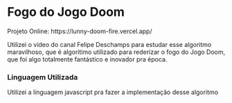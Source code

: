 # Fogo do Jogo Doom
<p>Projeto Online: https://lunny-doom-fire.vercel.app/ <p>
<p>Utilizei o vídeo do canal Felipe Deschamps para estudar esse algoritmo maravilhoso, que é algoritimo utilizado para rederizar o fogo do Jogo Doom, que foi algo totalmente fantástico e inovador pra época.</p>

### Linguagem Utilizada

<p>Utilizei a linguagem javascript pra fazer a implementação desse algoritmo</p>

